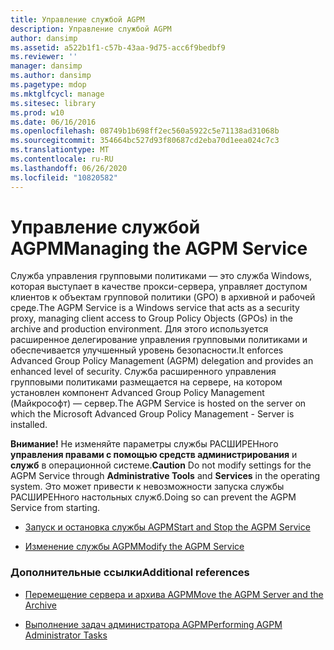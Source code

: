 ```yaml
---
title: Управление службой AGPM
description: Управление службой AGPM
author: dansimp
ms.assetid: a522b1f1-c57b-43aa-9d75-acc6f9bedbf9
ms.reviewer: ''
manager: dansimp
ms.author: dansimp
ms.pagetype: mdop
ms.mktglfcycl: manage
ms.sitesec: library
ms.prod: w10
ms.date: 06/16/2016
ms.openlocfilehash: 08749b1b698ff2ec560a5922c5e71138ad31068b
ms.sourcegitcommit: 354664bc527d93f80687cd2eba70d1eea024c7c3
ms.translationtype: MT
ms.contentlocale: ru-RU
ms.lasthandoff: 06/26/2020
ms.locfileid: "10820582"
---
```

# <span data-ttu-id="82802-103">Управление службой AGPM</span><span class="sxs-lookup"><span data-stu-id="82802-103">Managing the AGPM Service</span></span>


<span data-ttu-id="82802-104">Служба управления групповыми политиками — это служба Windows, которая выступает в качестве прокси-сервера, управляет доступом клиентов к объектам групповой политики (GPO) в архивной и рабочей среде.</span><span class="sxs-lookup"><span data-stu-id="82802-104">The AGPM Service is a Windows service that acts as a security proxy, managing client access to Group Policy Objects (GPOs) in the archive and production environment.</span></span> <span data-ttu-id="82802-105">Для этого используется расширенное делегирование управления групповыми политиками и обеспечивается улучшенный уровень безопасности.</span><span class="sxs-lookup"><span data-stu-id="82802-105">It enforces Advanced Group Policy Management (AGPM) delegation and provides an enhanced level of security.</span></span> <span data-ttu-id="82802-106">Служба расширенного управления групповыми политиками размещается на сервере, на котором установлен компонент Advanced Group Policy Management (Майкрософт) — сервер.</span><span class="sxs-lookup"><span data-stu-id="82802-106">The AGPM Service is hosted on the server on which the Microsoft Advanced Group Policy Management - Server is installed.</span></span>

<span data-ttu-id="82802-107">**Внимание!**  Не изменяйте параметры службы РАСШИРЕНного **управления правами с помощью средств администрирования** и **служб** в операционной системе.</span><span class="sxs-lookup"><span data-stu-id="82802-107">**Caution** Do not modify settings for the AGPM Service through **Administrative Tools** and **Services** in the operating system.</span></span> <span data-ttu-id="82802-108">Это может привести к невозможности запуска службы РАСШИРЕНного настольных служб.</span><span class="sxs-lookup"><span data-stu-id="82802-108">Doing so can prevent the AGPM Service from starting.</span></span>

 

-   [<span data-ttu-id="82802-109">Запуск и остановка службы AGPM</span><span class="sxs-lookup"><span data-stu-id="82802-109">Start and Stop the AGPM Service</span></span>](start-and-stop-the-agpm-service-agpm30ops.md)

-   [<span data-ttu-id="82802-110">Изменение службы AGPM</span><span class="sxs-lookup"><span data-stu-id="82802-110">Modify the AGPM Service</span></span>](modify-the-agpm-service-agpm30ops.md)

### <span data-ttu-id="82802-111">Дополнительные ссылки</span><span class="sxs-lookup"><span data-stu-id="82802-111">Additional references</span></span>

-   [<span data-ttu-id="82802-112">Перемещение сервера и архива AGPM</span><span class="sxs-lookup"><span data-stu-id="82802-112">Move the AGPM Server and the Archive</span></span>](move-the-agpm-server-and-the-archive.md)

-   [<span data-ttu-id="82802-113">Выполнение задач администратора AGPM</span><span class="sxs-lookup"><span data-stu-id="82802-113">Performing AGPM Administrator Tasks</span></span>](performing-agpm-administrator-tasks-agpm30ops.md)

 

 





